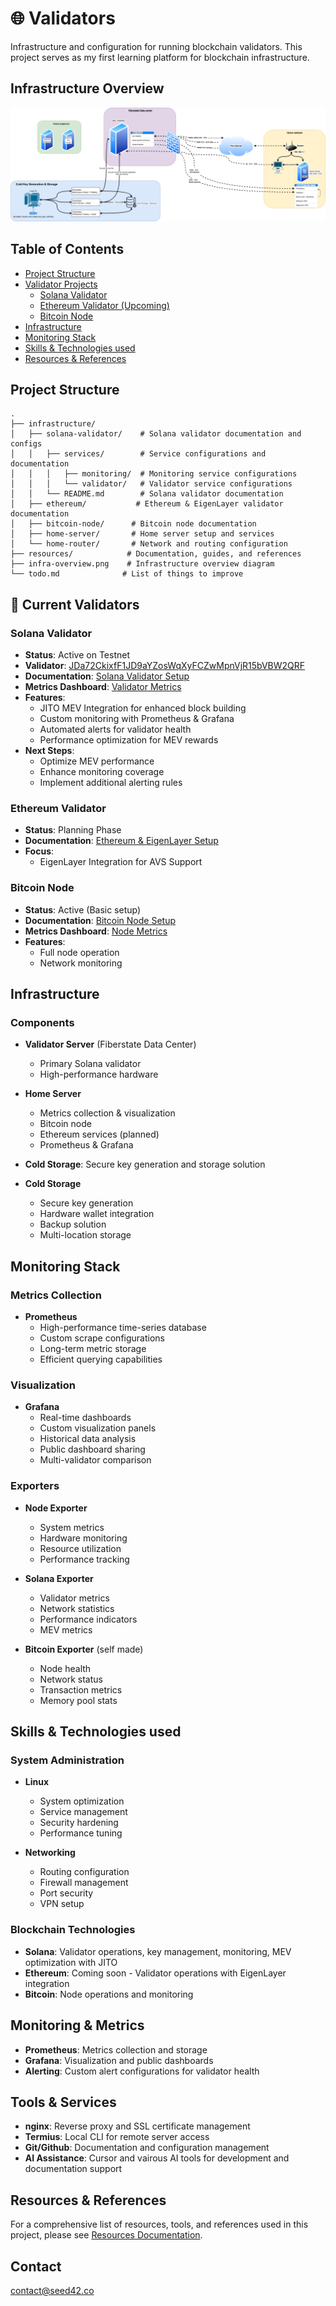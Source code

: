 # 🌐 Validators

Infrastructure and configuration for running blockchain validators.
This project serves as my first learning platform for blockchain infrastructure.

## Infrastructure Overview
![Validator Infrastructure Overview](infra-overview.png)

## Table of Contents
- [Project Structure](#project-structure)
- [Validator Projects](#validator-projects)
  - [Solana Validator](#solana-validator)
  - [Ethereum Validator (Upcoming)](#ethereum-validator)
  - [Bitcoin Node](#bitcoin-node)
- [Infrastructure](#infrastructure)
- [Monitoring Stack](#monitoring-stack)
- [Skills & Technologies used](#skills--technologies)
- [Resources & References](#resources--references)

## Project Structure
```
.
├── infrastructure/
│   ├── solana-validator/    # Solana validator documentation and configs
│   │   ├── services/        # Service configurations and documentation
│   │   │   ├── monitoring/  # Monitoring service configurations
│   │   │   └── validator/   # Validator service configurations
│   │   └── README.md        # Solana validator documentation
│   ├── ethereum/           # Ethereum & EigenLayer validator documentation
│   ├── bitcoin-node/      # Bitcoin node documentation
│   ├── home-server/       # Home server setup and services
│   └── home-router/       # Network and routing configuration
├── resources/            # Documentation, guides, and references
├── infra-overview.png    # Infrastructure overview diagram
└── todo.md              # List of things to improve
```

## 🔄 Current Validators

### Solana Validator
- **Status**: Active on Testnet
- **Validator**: [JDa72CkixfF1JD9aYZosWqXyFCZwMpnVjR15bVBW2QRF](https://www.validators.app/validators/JDa72CkixfF1JD9aYZosWqXyFCZwMpnVjR15bVBW2QRF?locale=en&network=testnet)
- **Documentation**: [Solana Validator Setup](infrastructure/solana-validator/README.md)
- **Metrics Dashboard**: [Validator Metrics](https://metric.seed42.co/public-dashboards/94ca941675e947cb877619494cf95d80)
- **Features**: 
  - JITO MEV Integration for enhanced block building
  - Custom monitoring with Prometheus & Grafana
  - Automated alerts for validator health
  - Performance optimization for MEV rewards
- **Next Steps**: 
  - Optimize MEV performance
  - Enhance monitoring coverage
  - Implement additional alerting rules

### Ethereum Validator
- **Status**: Planning Phase
- **Documentation**: [Ethereum & EigenLayer Setup](infrastructure/ethereum/README.md)
- **Focus**: 
  - EigenLayer Integration for AVS Support

### Bitcoin Node
- **Status**: Active (Basic setup)
- **Documentation**: [Bitcoin Node Setup](infrastructure/bitcoin-node/README.md)
- **Metrics Dashboard**: [Node Metrics](https://metric.seed42.co/public-dashboards/4de1b04bbfd5466cbc7387071ae30786?from=now-15m&to=now&refresh=15s)
- **Features**:
  - Full node operation
  - Network monitoring

## Infrastructure

### Components
- **Validator Server** (Fiberstate Data Center)
  - Primary Solana validator
  - High-performance hardware

- **Home Server**
  - Metrics collection & visualization
  - Bitcoin node
  - Ethereum services (planned)
  - Prometheus & Grafana

- **Cold Storage**: Secure key generation and storage solution

- **Cold Storage**
  - Secure key generation
  - Hardware wallet integration
  - Backup solution
  - Multi-location storage

## Monitoring Stack

### Metrics Collection
- **Prometheus**
  - High-performance time-series database
  - Custom scrape configurations
  - Long-term metric storage
  - Efficient querying capabilities

### Visualization
- **Grafana**
  - Real-time dashboards
  - Custom visualization panels
  - Historical data analysis
  - Public dashboard sharing
  - Multi-validator comparison

### Exporters
- **Node Exporter**
  - System metrics
  - Hardware monitoring
  - Resource utilization
  - Performance tracking

- **Solana Exporter**
  - Validator metrics
  - Network statistics
  - Performance indicators
  - MEV metrics

- **Bitcoin Exporter** (self made)
  - Node health
  - Network status
  - Transaction metrics
  - Memory pool stats

## Skills & Technologies used

### System Administration
- **Linux**
  - System optimization
  - Service management
  - Security hardening
  - Performance tuning

- **Networking**
  - Routing configuration
  - Firewall management
  - Port security
  - VPN setup

### Blockchain Technologies
- **Solana**: Validator operations, key management, monitoring, MEV optimization with JITO
- **Ethereum**: Coming soon - Validator operations with EigenLayer integration
- **Bitcoin**: Node operations and monitoring

## Monitoring & Metrics
- **Prometheus**: Metrics collection and storage
- **Grafana**: Visualization and public dashboards
- **Alerting**: Custom alert configurations for validator health

## Tools & Services
- **nginx**: Reverse proxy and SSL certificate management
- **Termius**: Local CLI for remote server access
- **Git/Github**: Documentation and configuration management
- **AI Assistance**: Cursor and vairous AI tools for development and documentation support

## Resources & References
For a comprehensive list of resources, tools, and references used in this project, please see [Resources Documentation](resources/README.md).

## Contact
contact@seed42.co

